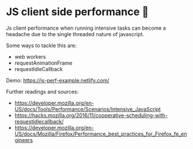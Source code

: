 # JS client side performance 🚀
Js client performance when running intensive tasks can become a headache due to the single threaded nature of javascript.

Some ways to tackle this are:
- web workers
- requestAnimationFrame
- requestIdleCallback


Demo: https://js-perf-example.netlify.com/



Further readings and sources:
- https://developer.mozilla.org/en-US/docs/Tools/Performance/Scenarios/Intensive_JavaScript
- https://hacks.mozilla.org/2016/11/cooperative-scheduling-with-requestidlecallback/
- https://developer.mozilla.org/en-US/docs/Mozilla/Firefox/Performance_best_practices_for_Firefox_fe_engineers
